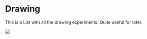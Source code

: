# Drawing

This is a List with all the drawing experiments. Quite useful for later.

![](images/drawing.gif)